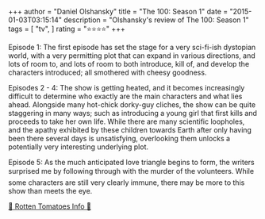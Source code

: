 +++
author = "Daniel Olshansky"
title = "The 100: Season 1"
date = "2015-01-03T03:15:14"
description = "Olshansky's review of The 100: Season 1"
tags = [
    "tv",
]
rating = "⭐⭐⭐⭐"
+++

Episode 1: The first episode has set the stage for a very sci-fi-ish dystopian world, with a very permitting plot that can expand in various directions, and lots of room to, and lots of room to both introduce, kill of, and develop the characters introduced; all smothered with cheesy goodness.

Episodes 2 - 4: The show is getting heated, and it becomes increasingly difficult to determine who exactly are the main characters and what lies ahead. Alongside many hot-chick dorky-guy cliches, the show can be quite staggering in many ways; such as introducing a young girl that first kills and proceeds to take her own life. While there are many scientific loopholes, and the apathy exhibited by these children towards Earth after only having been there several days is unsatisfying, overlooking them unlocks a potentially very interesting underlying plot.

Episode 5: As the much anticipated love triangle begins to form, the writers surprised me by following through with the murder of the volunteers. While some characters are still very clearly immune, there may be more to this show than meets the eye.

[🍅 Rotten Tomatoes Info 🍅](https://www.rottentomatoes.com//tv/the_100/s01)